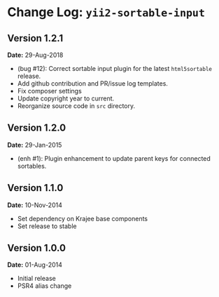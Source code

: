 Change Log: `yii2-sortable-input`
=================================

## Version 1.2.1

**Date:** 29-Aug-2018

- (bug #12): Correct sortable input plugin for the latest `html5sortable` release.
- Add github contribution and PR/issue log templates.
- Fix composer settings
- Update copyright year to current.
- Reorganize source code in `src` directory.

## Version 1.2.0

**Date:** 29-Jan-2015

- (enh #1): Plugin enhancement to update parent keys for connected sortables.

## Version 1.1.0

**Date:** 10-Nov-2014

- Set dependency on Krajee base components
- Set release to stable

## Version 1.0.0

**Date:** 01-Aug-2014

- Initial release
- PSR4 alias change